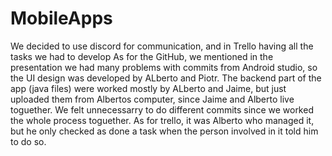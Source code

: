 # MobileApps
We decided to use discord for communication, and in Trello having all the tasks we had to develop
As for the GitHub, we mentioned in the presentation we had many problems with commits from Android studio, so the UI design was developed by ALberto and Piotr.
The backend part of the app (java files) were worked mostly by ALberto and Jaime, but just uploaded them from Albertos computer, since Jaime and Alberto live toguether. We felt unnecessarry to do different commits since we worked the whole process toguether. As for trello, it was Alberto who managed it, but he only checked as done a task when the person involved in it told him to do so.
